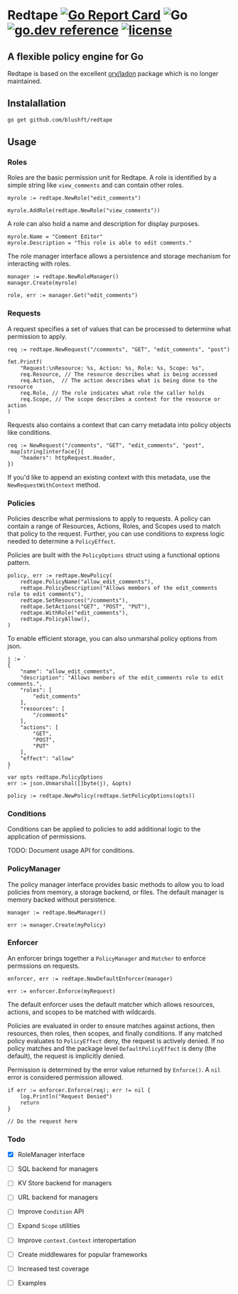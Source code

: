 
# Redtape [![Go Report Card](https://goreportcard.com/badge/github.com/blushft/redtape)](https://goreportcard.com/report/github.com/blushft/redtape) ![Go](https://github.com/blushft/redtape/workflows/Go/badge.svg) [![go.dev reference](https://img.shields.io/badge/go.dev-reference-007d9c?logo=go&logoColor=white&style=flat-square)](https://pkg.go.dev/github.com/blushft/redtape) [![license](http://img.shields.io/badge/license-MIT-green.svg?style=flat)](https://raw.githubusercontent.com/blushft/redtape/master/LICENSE)

## A flexible policy engine for Go

Redtape is based on the excellent [ory/ladon](https://github.com/ory/ladon) package which is no longer maintained.

## Instalallation

```bash
go get github.com/blushft/redtape
```

## Usage

### Roles

Roles are the basic permission unit for Redtape. A role is identified by a simple string like `view_comments` and can contain other roles. 

```golang
myrole := redtape.NewRole("edit_comments")

myrole.AddRole(redtape.NewRole("view_comments"))
```

A role can also hold a name and description for display purposes.

```golang
myrole.Name = "Comment Editor"
myrole.Description = "This role is able to edit comments."
```

The role manager interface allows a persistence and storage mechanism for interacting with roles.

```golang
manager := redtape.NewRoleManager()
manager.Create(myrole)

role, err := manager.Get("edit_comments")
```

### Requests

A request specifies a set of values that can be processed to determine what permission to apply.

```golang
req := redtape.NewRequest("/comments", "GET", "edit_comments", "post")

fmt.Printf(
    "Request:\nResource: %s, Action: %s, Role: %s, Scope: %s",
    req.Resource, // The resource describes what is being accessed
    req.Action,  // The action describes what is being done to the resource
    req.Role, // The role indicates what role the caller holds
    req.Scope, // The scope describes a context for the resource or action
)
```

Requests also contains a context that can carry metadata into policy objects like conditions.

```golang
req := NewRequest("/comments", "GET", "edit_comments", "post",
 map[string]interface{}{
    "headers": httpRequest.Header,
})
```

If you'd like to append an existing context with this metadata, use the `NewRequestWithContext` method.



### Policies

Policies describe what permissions to apply to requests. A policy can contain a range of Resources, Actions, Roles, and Scopes used to match that policy to the request. Further, you can use conditions to express logic needed to determine a `PolicyEffect`.

Policies are built with the `PolicyOptions` struct using a functional options pattern.

```golang
policy, err := redtape.NewPolicy(
    redtape.PolicyName("allow_edit_comments"),
    redtape.PolicyDescription("Allows members of the edit_comments role to edit comments"),
    redtape.SetResources("/comments"),
    redtape.SetActions("GET", "POST", "PUT"),
    redtape.WithRole("edit_comments"),
    redtape.PolicyAllow(),
)
```

To enable efficient storage, you can also unmarshal policy options from json.

```golang
j := `
{
    "name": "allow_edit_comments",
    "description": "Allows members of the edit_comments role to edit comments.",
    "roles": [
        "edit_comments"
    ],
    "resources": [
        "/comments"
    ],
    "actions": [
        "GET",
        "POST",
        "PUT"
    ],
    "effect": "allow"
}
`
var opts redtape.PolicyOptions
err := json.Unmarshal([]byte(j), &opts)

policy := redtape.NewPolicy(redtape.SetPolicyOptions(opts))
```

### Conditions

Conditions can be applied to policies to add additional logic to the application of permissions.

TODO: Document usage API for conditions.


### PolicyManager

The policy manager interface provides basic methods to allow you to load policies from memory, a storage backend, or files. The default manager is memory backed without persistence.

```golang
manager := redtape.NewManager()

err := manager.Create(myPolicy)
```

### Enforcer

An enforcer brings together a `PolicyManager` and `Matcher` to enforce permssions on requests.

```golang
enforcer, err := redtape.NewDefaultEnforcer(manager)

err := enforcer.Enforce(myRequest)
```

The default enforcer uses the default matcher which allows resources, actions, and scopes to be matched with wildcards. 

Policies are evaluated in order to ensure matches against actions, then resources, then roles, then scopes, and finally conditions. If any matched policy evaluates to `PolicyEffect` deny, the request is actively denied. If no policy matches and the package level `DefaultPolicyEffect` is deny (the default), the request is implicitly denied.

Permission is determined by the error value returned by `Enforce()`. A `nil` error is considered permission allowed.

```golang
if err := enforcer.Enforce(req); err != nil {
    log.Println("Request Denied")
    return
}

// Do the request here
```

### Todo
- [x] RoleManager interface
- [ ] SQL backend for managers
- [ ] KV Store backend for managers
- [ ] URL backend for managers
- [ ] Improve `Condition` API
- [ ] Expand `Scope` utilities
- [ ] Improve `context.Context` interopertation
- [ ] Create middlewares for popular frameworks
- [ ] Increased test coverage
- [ ] Examples

